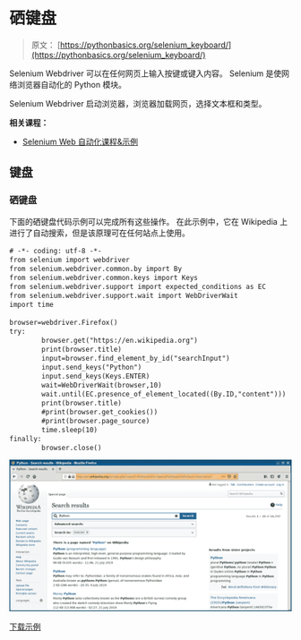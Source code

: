 # 硒键盘

> 原文： [https://pythonbasics.org/selenium_keyboard/](https://pythonbasics.org/selenium_keyboard/)

Selenium Webdriver 可以在任何网页上输入按键或键入内容。 Selenium 是使网络浏览器自动化的 Python 模块。

Selenium Webdriver 启动浏览器，浏览器加载网页，选择文本框和类型。

**相关课程：**

*   [Selenium Web 自动化课程&示例](https://gum.co/GjuJxo)

## 键盘

### 硒键盘

下面的硒键盘代码示例可以完成所有这些操作。 在此示例中，它在 Wikipedia 上进行了自动搜索，但是该原理可在任何站点上使用。

```
# -*- coding: utf-8 -*-
from selenium import webdriver
from selenium.webdriver.common.by import By
from selenium.webdriver.common.keys import Keys
from selenium.webdriver.support import expected_conditions as EC
from selenium.webdriver.support.wait import WebDriverWait
import time

browser=webdriver.Firefox()
try:
        browser.get("https://en.wikipedia.org")
        print(browser.title)
        input=browser.find_element_by_id("searchInput")
        input.send_keys("Python")
        input.send_keys(Keys.ENTER)
        wait=WebDriverWait(browser,10)
        wait.until(EC.presence_of_element_located((By.ID,"content")))
        print(browser.title)
        #print(browser.get_cookies())
        #print(browser.page_source)
        time.sleep(10)
finally:
        browser.close()

```

![selenium keyboard](img/4869e893634e8cbc70809a8a73699b79.jpg)

[下载示例](https://gum.co/GjuJxo)